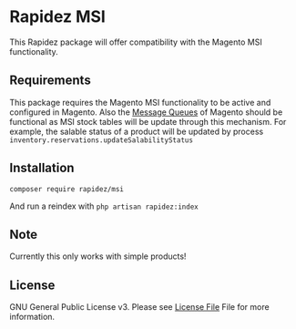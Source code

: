 # Rapidez MSI

This Rapidez package will offer compatibility with the Magento MSI functionality.

## Requirements

This package requires the Magento MSI functionality to be active and configured in Magento. Also the [Message Queues](https://devdocs.magento.com/guides/v2.4/extension-dev-guide/message-queues/message-queues.html) of Magento should be functional as MSI stock tables will be update through this mechanism. For example, the salable status of a product will be updated by process ` inventory.reservations.updateSalabilityStatus`

## Installation

```
composer require rapidez/msi
```

And run a reindex with `php artisan rapidez:index`

## Note

Currently this only works with simple products!

## License

GNU General Public License v3. Please see [License File](LICENSE) File for more information.
